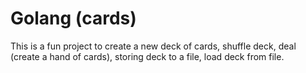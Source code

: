 # Golang (cards)
This is a fun project to create a
new deck of cards,
shuffle deck,
deal (create a hand of cards),
storing deck to a file, 
load deck from file.


